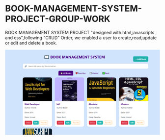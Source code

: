 # BOOK-MANAGEMENT-SYSTEM-PROJECT-GROUP-WORK
BOOK MANAGEMENT SYSTEM PROJECT "designed with html,javascripts and css",following "CRUD" Order, we enabled a user to create,read,update or edit and delete a book.



![image](./bkms.PNG)